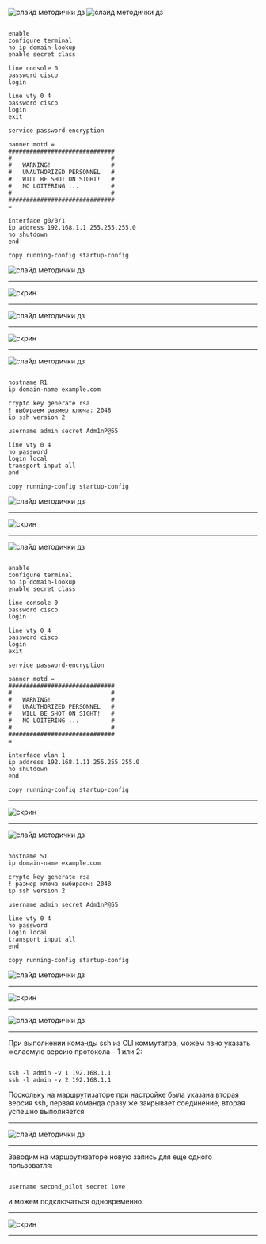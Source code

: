 ![слайд методички дз](images/task/01.png)
![слайд методички дз](images/task/02.png)

```

enable
configure terminal
no ip domain-lookup
enable secret class

line console 0
password cisco
login

line vty 0 4
password cisco
login
exit

service password-encryption

banner motd =
##############################
#                            #
#   WARNING!                 #
#   UNAUTHORIZED PERSONNEL   #
#   WILL BE SHOT ON SIGHT!   #
#   NO LOITERING ...         #
#                            #
##############################
=

interface g0/0/1
ip address 192.168.1.1 255.255.255.0
no shutdown
end

copy running-config startup-config

```

![слайд методички дз](images/task/03.png)

---

![скрин](images/reports/1.png)

---

![слайд методички дз](images/task/04.png)

---

![скрин](images/reports/2.png)

---

![слайд методички дз](images/task/05.png)

```

hostname R1
ip domain-name example.com

crypto key generate rsa
! выбираем размер ключа: 2048
ip ssh version 2

username admin secret Adm1nP@55

line vty 0 4
no password
login local
transport input all
end

copy running-config startup-config

```

![слайд методички дз](images/task/06.png)

---

![скрин](images/reports/3.png)

---

![слайд методички дз](images/task/07.png)

```

enable
configure terminal
no ip domain-lookup
enable secret class

line console 0
password cisco
login

line vty 0 4
password cisco
login
exit

service password-encryption

banner motd =
##############################
#                            #
#   WARNING!                 #
#   UNAUTHORIZED PERSONNEL   #
#   WILL BE SHOT ON SIGHT!   #
#   NO LOITERING ...         #
#                            #
##############################
=

interface vlan 1
ip address 192.168.1.11 255.255.255.0
no shutdown
end

copy running-config startup-config

```

---

![скрин](images/reports/4.png)

---

![слайд методички дз](images/task/08.png)

```

hostname S1
ip domain-name example.com

crypto key generate rsa
! размер ключа выбираем: 2048
ip ssh version 2

username admin secret Adm1nP@55

line vty 0 4
no password
login local
transport input all
end

copy running-config startup-config

```

![слайд методички дз](images/task/09.png)

---

![скрин](images/reports/5.png)

---

![слайд методички дз](images/task/10.png)

---

При выполнении команды ssh из CLI коммутатра, можем явно указать желаемую версию протокола - 1 или 2:

```

ssh -l admin -v 1 192.168.1.1
ssh -l admin -v 2 192.168.1.1

```

Поскольку на маршрутизаторе при настройке была указана вторая версия ssh, первая команда сразу же закрывает соединение, вторая успешно выполняется

---

![слайд методички дз](images/task/11.png)

---

Заводим на маршрутизаторе новую запись для еще одного пользоватля:

```

username second_pilot secret love

```

и можем подключаться одновременно:

---

![скрин](images/reports/6.png)

---